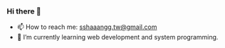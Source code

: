 ### Hi there 👋
- 📫 How to reach me: sshaaangg.tw@gmail.com
- 🌱 I’m currently learning web development and system programming.
<!-- - My Linkedin profile: www.linkedin.com/in/shang-chun
- My HackMD profle: https://hackmd.io/@sShaAanGg -->
<!--
**sShaAanGg/sShaAanGg** is a ✨ _special_ ✨ repository because its `README.md` (this file) appears on your GitHub profile.

Here are some ideas to get you started:

- 🔭 I’m currently working on ...
- 🌱 I’m currently learning ...
- 👯 I’m looking to collaborate on ...
- 🤔 I’m looking for help with ...
- 💬 Ask me about ...
- 📫 How to reach me: ...
- 😄 Pronouns: ...
- ⚡ Fun fact: ...
-->
